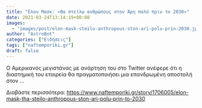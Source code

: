 ```yaml
---
title: "Ελον Μασκ: «Θα στείλω ανθρώπους στον Άρη πολύ πριν το 2030»"
date: 2021-03-24T13:14:19+00:00
images:
  - "images/post/elon-mask-steilo-anthropous-ston-ari-polu-prin-2030.jpg"
author: "AstroBot"
categories: ["Ειδήσεις"]
tags: ["naftemporiki.gr"]
draft: false
---
```


Ο Αμερικανός μεγιστάνας με ανάρτηση του στο Twitter ανέφερε ότι η διαστημική του εταιρεία θα πραγματοποιήσει μια επανδρωμένη αποστολή στον ...

Διαβάστε περισσότερα: https://www.naftemporiki.gr/story/1706005/elon-mask-tha-steilo-anthropous-ston-ari-polu-prin-to-2030
